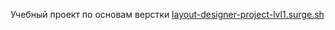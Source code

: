 Учебный проект по основам верстки
[layout-designer-project-lvl1.surge.sh](layout-designer-project-lvl1.surge.sh)
